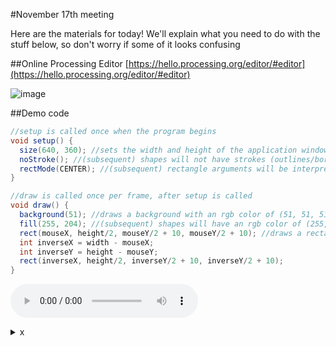 #November 17th meeting

Here are the materials for today! We'll explain what you need to do with the stuff below, so don't worry if some of it looks confusing

##Online Processing Editor
[https://hello.processing.org/editor/#editor](https://hello.processing.org/editor/#editor)

![image](https://imgur.com/uggxDeW.png)


##Demo code
```java
//setup is called once when the program begins
void setup() {
  size(640, 360); //sets the width and height of the application window in pixels
  noStroke(); //(subsequent) shapes will not have strokes (outlines/borders)
  rectMode(CENTER); //(subsequent) rectangle arguments will be interpreted as (centerX, centerY, width, height)
}

//draw is called once per frame, after setup is called
void draw() {
  background(51); //draws a background with an rgb color of (51, 51, 51)
  fill(255, 204); //(subsequent) shapes will have an rgb color of (255, 255, 255) and an alpha (opacity) value of 204
  rect(mouseX, height/2, mouseY/2 + 10, mouseY/2 + 10); //draws a rectangle. mouseX, mouseY, width, and height are system variables
  int inverseX = width - mouseX;
  int inverseY = height - mouseY;
  rect(inverseX, height/2, inverseY/2 + 10, inverseY/2 + 10);
}
```
![test](https://imgur.com/OTFZIlx.mp3)

<details>
	<summary>x</summary> 
	hi
</details>